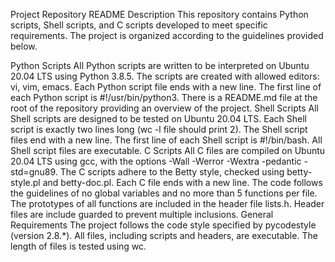 Project Repository README
Description
This repository contains Python scripts, Shell scripts, and C scripts developed to meet specific requirements. The project is organized according to the guidelines provided below.

Python Scripts
All Python scripts are written to be interpreted on Ubuntu 20.04 LTS using Python 3.8.5.
The scripts are created with allowed editors: vi, vim, emacs.
Each Python script file ends with a new line.
The first line of each Python script is #!/usr/bin/python3.
There is a README.md file at the root of the repository providing an overview of the project.
Shell Scripts
All Shell scripts are designed to be tested on Ubuntu 20.04 LTS.
Each Shell script is exactly two lines long (wc -l file should print 2).
The Shell script files end with a new line.
The first line of each Shell script is #!/bin/bash.
All Shell script files are executable.
C Scripts
All C files are compiled on Ubuntu 20.04 LTS using gcc, with the options -Wall -Werror -Wextra -pedantic -std=gnu89.
The C scripts adhere to the Betty style, checked using betty-style.pl and betty-doc.pl.
Each C file ends with a new line.
The code follows the guidelines of no global variables and no more than 5 functions per file.
The prototypes of all functions are included in the header file lists.h.
Header files are include guarded to prevent multiple inclusions.
General Requirements
The project follows the code style specified by pycodestyle (version 2.8.*).
All files, including scripts and headers, are executable.
The length of files is tested using wc.
